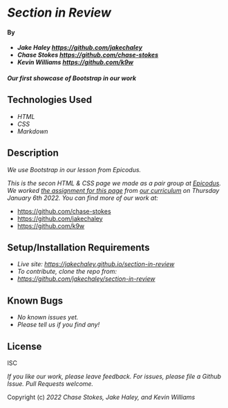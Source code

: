 # _Section in Review_

#### By

- _**Jake Haley <https://github.com/jakechaley>**_
- _**Chase Stokes <https://github.com/chase-stokes>**_
- _**Kevin Williams <https://github.com/k9w>**_

#### _Our first showcase of Bootstrap in our work_

## Technologies Used

- _HTML_
- _CSS_
- _Markdown_

## Description

_We use Bootstrap in our lesson from Epicodus._

_This is the secon HTML & CSS page we made as a pair group at
[Epicodus](https://epicodus.com). We worked [the assignment for this
page](https://www.learnhowtoprogram.com/introduction-to-programming/git-html-and-css/bootstrap-basic-elements)
from [our curriculum](https://learnhowtoprogram.com) on Thursday
January 6th 2022. You can find more of our work at:_

* https://github.com/chase-stokes
* https://github.com/jakechaley
* https://github.com/k9w

## Setup/Installation Requirements

- _Live site: <https://jakechaley.github.io/section-in-review>_
- _To contribute, clone the repo from:_
- _<https://github.com/jakechaley/section-in-review>_

## Known Bugs

- _No known issues yet._
- _Please tell us if you find any!_

## License

ISC

_If you like our work, please leave feedback. For issues, please file a Github Issue. Pull Requests welcome._

Copyright (c) _2022_ _Chase Stokes, Jake Haley, and Kevin Williams_
